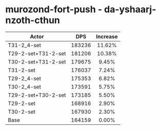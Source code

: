 # murozond-fort-push - da-yshaarj-nzoth-cthun
| Actor | DPS | Increase |
|---|:---:|:---:|
|T31-2_4-set|183236|11.62%|
|T29-2-set+T31-2-set|181206|10.38%|
|T30-2-set+T31-2-set|179675|9.45%|
|T31-2-set|176037|7.24%|
|T29-2_4-set|175353|6.82%|
|T30-2_4-set|173591|5.75%|
|T29-2-set+T30-2-set|173185|5.50%|
|T29-2-set|168916|2.90%|
|T30-2-set|167930|2.30%|
|Base|164159|0.00%|
